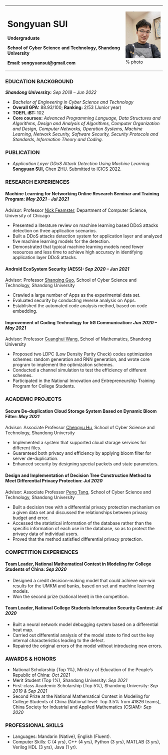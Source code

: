<table border="0">
  <tr>
    <td width="75%">
      <h1>Songyuan SUI</h1>
      <p><b>Undergraduate</b></p>
      <p><b>School of Cyber Science and Technology, Shandong University</b></p>
      <p><b>Email: songyuansui@gmail.com</b></p>
    </td>
    <td width="25%">
      <img src="/photo.jpg" width="100%">      % photo
    </td>
  </tr>
</table>

### EDUCATION BACKGROUND
***Shandong University:*** 	*Sep 2018 – Jun 2022*
+	*Bachelor of Engineering in Cyber Science and Technology*
+	**Overall GPA:** 88.93/100; **Ranking:** 2/53 (Junior year)
+	**TOEFL iBT:** 102
+	**Core courses:** *Advanced Programming Language, Data Structures and Algorithms, Design and Analysis of Algorithms, Computer Organization and Design, Computer Networks, Operation Systems, Machine Learning, Network Security, Software Security, Security Protocols and Standards, Information Theory and Coding.*

### PUBLICATION
+ *Application Layer DDoS Attack Detection Using Machine Learning.* **Songyuan SUI,** Chen ZHU. Submitted to ICICS 2022.

### RESEARCH EXPERIENCES
#### Machine Learning for Networking Online Research Seminar and Training Program:	*May 2021 – Jul 2021*
Advisor: Professor [Nick Feamster](http://people.cs.uchicago.edu/~feamster/bio.html), Department of Computer Science, University of Chicago
+	Presented a literature review on machine learning based DDoS attacks detection on three application scenarios.
+	Built a DDoS attacks detection system for application layer and analyzed five machine learning models for the detection.
+	Demonstrated that typical machine learning models need fewer resources and less time to achieve high accuracy in identifying application layer DDoS attacks.

#### Android EcoSystem Security (AESS):	*Sep 2020 – Jun 2021*
Advisor: Professor [Shanqing Guo](https://sduiseclab.github.io/profile/guoshanqing.html), School of Cyber Science and Technology, Shandong University
+	Crawled a large number of Apps as the experimental data set.
+	Evaluated security by conducting reverse analysis on Apps.
+	Established the automated code analysis method, based on code embedding.

#### Improvement of Coding Technology for 5G Communication:	*Jun 2020 – May 2021*
Advisor: Professor [Guanghui Wang](https://faculty.sdu.edu.cn/wangguanghui1/zh_CN/index.htm), School of Mathematics, Shandong University
+	Proposed two LDPC (Low Density Parity Check) codes optimization schemes: random generation and RNN generation, and wrote core program to implement the optimization schemes.
+	Conducted a channel simulation to test the efficiency of different schemes.
+	Participated in the National Innovation and Entrepreneurship Training Program for College Students.

### ACADEMIC PROJECTS
#### Secure De-duplication Cloud Storage System Based on Dynamic Bloom Filter:	*May 2021*
Advisor: Associate Professor [Chengyu Hu](https://faculty.sdu.edu.cn/huchengyu/zh_CN/index.htm), School of Cyber Science and Technology, Shandong University
+	Implemented a system that supported cloud storage services for different files.
+	Guaranteed both privacy and efficiency by applying bloom filter for server de-duplication.
+	Enhanced security by designing special packets and state parameters.

#### Design and Implementation of Decision Tree Construction Method to Meet Differential Privacy Protection:	*Jul 2020*
Advisor: Associate Professor [Peng Tang](https://faculty.sdu.edu.cn/tangpeng/zh_CN/index.htm), School of Cyber Science and Technology, Shandong University
+	Built a decision tree with a differential privacy protection mechanism on a given data set and discussed the relationships between privacy budget and error.
+	Accessed the statistical information of the database rather than the specific information of each use in the database, so as to protect the privacy data of individual users.
+	Proved that the method satisfied differential privacy protection.

### COMPETITION EXPERIENCES
#### Team Leader, National Mathematical Contest in Modeling for College Students of China:	*Sep 2020*
+	Designed a credit decision-making model that could achieve win-win results for the UMKM and banks, based on set and machine learning models.
+	Won the second prize (national level) in the competition.
#### Team Leader, National College Students Information Security Contest:	*Jul 2020*
+	Built a neural network model debugging system based on a differential heat map.
+	Carried out differential analysis of the model state to find out the key internal characteristics leading to the defect.
+	Repaired the original errors of the model without introducing new errors.

### AWARDS & HONORS
+	National Scholarship (Top 1%), Ministry of Education of the People’s Republic of China: *Oct 2021*
+	Merit Student (Top 1%), Shandong University: *Sep 2021*	
+	First-class Academic Scholarship (Top 5%), Shandong University: *Sep 2019 & Sep 2021*
+	Second Prize at the National Mathematical Contest in Modeling for College Students of China (National level: Top 3.5% from 41826 teams), China Society for Industrial and Applied Mathematics (CSIAM):	*Sep 2020*

### PROFESSIONAL SKILLS
+	Languages: Mandarin (Native), English (Fluent).
+	Computer Skills: C (4 yrs), C++ (4 yrs), Python (3 yrs), MATLAB (3 yrs), Verilog HDL (3 yrs), Java (1 yr).
